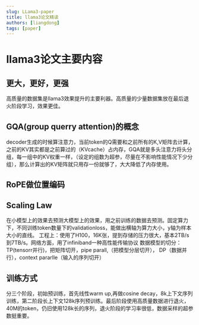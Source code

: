 ```yaml
---
slug: LLama3-paper
title: llama3论文精读
authors: [liangdong]
tags: [paper]
---
```


# llama3论文主要内容

## 更大，更好，更强
高质量的数据集是llama3效果提升的主要利器。高质量的少量数据集放在最后退火阶段学习，效果更佳。

<!-- truncate -->
## GQA(group querry attention)的概念
decoder生成的时候算注意力，当前token的Q需要和之前所有的K,V矩阵去计算，之前的KV其实都是之前算过的（KVcache）占内存，GQA就是多头注意力将头分组，每一组中的KV权重一样，（设定的组数为超参，尽量在不影响性能情况下少分组），那么计算出的KV矩阵就只用存一份就够了，大大降低了内存使用。

## RoPE做位置编码

## Scaling Law
在小模型上的效果去预测大模型上的效果，用之前训练的数据去预测。固定算力下，不同训练token数量下的validationloss，能做出横轴为算力大小，y轴为样本大小的直线。
工程上：使用了H100，16K张，提到存储的压力很大，基本2TB/s到7TB/s。网络方面，用了infiniband一种高性能传输协议
数据模型的切分：TP(tensorr并行)，把矩阵切开，pipe parall,（把模型分层切开）， DP（数据并行），context pararlle（输入的序列切开）

## 训练方式
分三个阶段，初始预训练，首先线性warm up,再做cosine decay，8k上下文序列训练，第二阶段长上下文128k序列预训练。最后阶段使用高质量数据进行退火，40M的token，仍旧使用128k长的序列，退火阶段的学习率很低，数据采样的超参数挺重要。 

